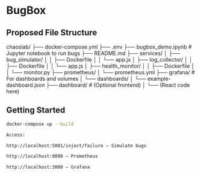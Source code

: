 # BugBox

## Proposed File  Structure
chaoslab/
├── docker-compose.yml
├── .env
├── bugbox_demo.ipynb           # Jupyter notebook to run bugs
├── README.md
├── services/
│   ├── bug_simulator/
│   │   ├── Dockerfile
│   │   └── app.js
│   ├── log_collector/
│   │   ├── Dockerfile
│   │   └── app.js
│   ├── health_monitor/
│   │   ├── Dockerfile
│   │   └── monitor.py
├── prometheus/
│   └── prometheus.yml
├── grafana/                       # For dashboards and volumes
│   └── dashboards/
│       └── example-dashboard.json
├── dashboard/                     # (Optional frontend)
│   └── (React code here)

## Getting Started

```bash
docker-compose up --build

Access:

http://localhost:5001/inject/failure – Simulate bugs

http://localhost:9090 – Prometheus

http://localhost:3000 – Grafana
